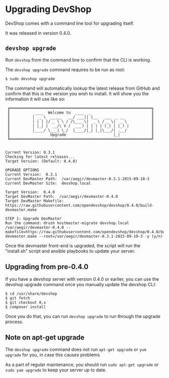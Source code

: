 Upgrading DevShop
=================

DevShop comes with a command line tool for upgrading itself.

It was released in version 0.4.0.

`devshop upgrade`
-----------------

Run `devshop` from the command line to confirm that the CLI is working.

The `devshop upgrade` command requires to be run as root:

```
$ sudo devshop upgrade
```

The command will automatically lookup the latest release from GitHub and confirm that this is the version you wish to install.  It will show you the information it will use like so:

```
 ╔═══════════════════════════════════════════════════════════════╗ 
 ║           ____  Welcome to  ____  _                           ║ 
 ║          |  _ \  _____   __/ ___|| |__   ___  _ __            ║ 
 ║          | | | |/ _ \ \ / /\___ \|  _ \ / _ \|  _ \           ║ 
 ║          | |_| |  __/\ V /  ___) | | | | (_) | |_) |          ║ 
 ║          |____/ \___| \_/  |____/|_| |_|\___/| .__/           ║ 
 ║                  Upgrade                     |_|              ║ 
 ╚═══════════════════════════════════════════════════════════════╝ 


Current Version: 0.3.1
Checking for latest releases...
Target Version: (Default: 0.4.0) 

UPGRADE OPTIONS
Current Version:  0.3.1
Current DevMaster Path:  /var/aegir/devmaster-0.3.1-2015-09-10-3
Current DevMaster Site:  devshop.local

Target Version:  0.4.0
Target DevMaster Path:  /var/aegir/devmaster-0.4.0
Target DevMaster Makefile:  https://raw.githubusercontent.com/opendevshop/devshop/0.4.0/build-devmaster.make

STEP 1: Upgrade DevMaster
Run the command: drush hostmaster-migrate devshop.local /var/aegir/devmaster-0.4.0 --makefile=https://raw.githubusercontent.com/opendevshop/devshop/0.4.0/build-devmaster.make --root=/var/aegir/devmaster-0.3.1-2015-09-10-3 -y (y/n) 

```

Once the devmaster front-end is upgraded, the script will run the "install.sh" script and ansible playbooks to update your server.

Upgrading from pre-0.4.0
------------------------

If you have a devshop server with version 0.4.0 or earlier, you can use the devshop upgrade command once you manually update the devshop CLI:

```
$ cd /usr/share/devshop
$ git fetch
$ git checkout 0.x
$ composer install
```

Once you do that, you can run `devshop upgrade` to run through the upgrade process.


Note on apt-get upgrade
-----------------------

The `devshop upgrade` command does not run `apt-get upgrade` or `yum upgrade` for you, in case this causes problems

As a part of regular maintenance, you should run `sudo apt-get upgrade` or `sudo yum upgrade` to keep your server up to date.